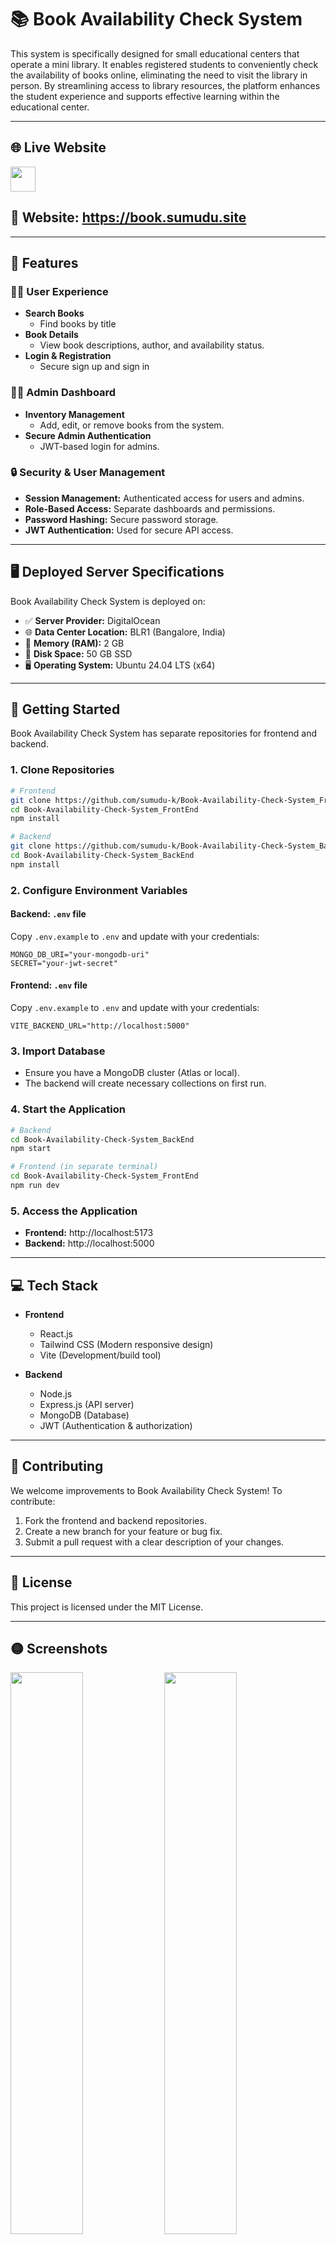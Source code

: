 # 📚 Book Availability Check System

This system is specifically designed for small educational centers that operate a mini library. It enables registered students to conveniently check the availability of books online, eliminating the need to visit the library in person. By streamlining access to library resources, the platform enhances the student experience and supports effective learning within the educational center.

---

## 🌐 Live Website

<a href="https://book.sumudu.site">
  <img src="https://img.shields.io/badge/Visit-Live%20Website-%230097e6?style=for-the-badge&logo=globe&logoColor=white" style="height:40px;" />
</a>
<br>

## 🔗 Website: https://book.sumudu.site

---

## 🚀 Features

### 👩‍🎓 User Experience

- **Search Books**
  - Find books by title
- **Book Details**
  - View book descriptions, author, and availability status.
- **Login & Registration**
  - Secure sign up and sign in

### 🧑‍💼 Admin Dashboard

- **Inventory Management**
  - Add, edit, or remove books from the system.
- **Secure Admin Authentication**
  - JWT-based login for admins.

### 🔒 Security & User Management

- **Session Management:** Authenticated access for users and admins.
- **Role-Based Access:** Separate dashboards and permissions.
- **Password Hashing:** Secure password storage.
- **JWT Authentication:** Used for secure API access.

---

## 🖥️ Deployed Server Specifications

Book Availability Check System is deployed on:

- ✅ **Server Provider:** DigitalOcean
- 🌐 **Data Center Location:** BLR1 (Bangalore, India)
- 🧠 **Memory (RAM):** 2 GB
- 💾 **Disk Space:** 50 GB SSD
- 🖥️ **Operating System:** Ubuntu 24.04 LTS (x64)

---

## 🏁 Getting Started

Book Availability Check System has separate repositories for frontend and backend.

### 1. Clone Repositories

```bash
# Frontend
git clone https://github.com/sumudu-k/Book-Availability-Check-System_FrontEnd.git
cd Book-Availability-Check-System_FrontEnd
npm install

# Backend
git clone https://github.com/sumudu-k/Book-Availability-Check-System_BackEnd.git
cd Book-Availability-Check-System_BackEnd
npm install
```

### 2. Configure Environment Variables

#### Backend: `.env` file

Copy `.env.example` to `.env` and update with your credentials:

```env
MONGO_DB_URI="your-mongodb-uri"
SECRET="your-jwt-secret"
```

#### Frontend: `.env` file

Copy `.env.example` to `.env` and update with your credentials:

```env
VITE_BACKEND_URL="http://localhost:5000"
```

### 3. Import Database

- Ensure you have a MongoDB cluster (Atlas or local).
- The backend will create necessary collections on first run.

### 4. Start the Application

```bash
# Backend
cd Book-Availability-Check-System_BackEnd
npm start

# Frontend (in separate terminal)
cd Book-Availability-Check-System_FrontEnd
npm run dev
```

### 5. Access the Application

- **Frontend:** http://localhost:5173
- **Backend:** http://localhost:5000

---

## 💻 Tech Stack

- **Frontend**

  - React.js
  - Tailwind CSS (Modern responsive design)
  - Vite (Development/build tool)

- **Backend**
  - Node.js
  - Express.js (API server)
  - MongoDB (Database)
  - JWT (Authentication & authorization)

---

## 🤝 Contributing

We welcome improvements to Book Availability Check System! To contribute:

1. Fork the frontend and backend repositories.
2. Create a new branch for your feature or bug fix.
3. Submit a pull request with a clear description of your changes.

---

## 📄 License

This project is licensed under the MIT License.

---

## 🟡 Screenshots

<p float="left">
  <img src="https://raw.githubusercontent.com/sumudu-k/Book-Availability-Check-System_BackEnd/main/Screenshots/cover1.png" width="48%" />
  <img src="https://raw.githubusercontent.com/sumudu-k/Book-Availability-Check-System_BackEnd/main/Screenshots/cover2.png" width="48%" />
</p>
<p float="left">
  <img src="https://raw.githubusercontent.com/sumudu-k/Book-Availability-Check-System_BackEnd/main/Screenshots/cover3.png" width="48%" />
  <img src="https://raw.githubusercontent.com/sumudu-k/Book-Availability-Check-System_BackEnd/main/Screenshots/cover4.png" width="48%" />
</p>

---

## 📁 Repository Links

- **Frontend:** [https://github.com/sumudu-k/Book-Availability-Check-System_FrontEnd](https://github.com/sumudu-k/Book-Availability-Check-System_FrontEnd)
- **Backend:** [https://github.com/sumudu-k/Book-Availability-Check-System_BackEnd](https://github.com/sumudu-k/Book-Availability-Check-System_BackEnd)

---

**Book Availability Check System — Making it easy to find your next read!**
